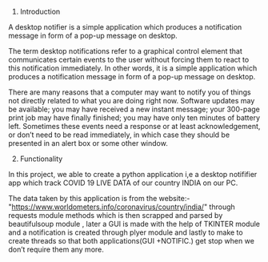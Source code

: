1.	Introduction

A desktop notifier is a simple application which produces a notification message in form of a pop-up message on desktop.

The term desktop notifications refer to a graphical control element that communicates certain events to the user without forcing them to react to this notification immediately. In other words, it is a simple application which produces a notification message in form of a pop-up message on desktop.


There are many reasons that a computer may want to notify you of things not directly related to what you are doing right now. Software updates may be available; you may have received a new instant message; your 300-page print job may have finally finished; you may have only ten minutes of battery left. Sometimes these events need a response or at least acknowledgement, or don’t need to be read immediately, in which case they should be presented in an alert box or some other window.

2. Functionality

In this project, we able to create a python application i,e a desktop notififier app which track COVID 19 LIVE DATA of our country INDIA on our PC.


The data taken by this application is from the website:- "https://www.worldometers.info/coronavirus/country/india/"   through requests module methods which is then scrapped and parsed by beautifulsoup module , later a GUI is made with the help of TKINTER module and a notification is created through plyer module and lastly to make to create threads so that both applications(GUI +NOTIFIC.) get stop when we don’t require them any more.

